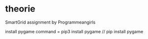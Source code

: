 # theorie
SmartGrid assignment by Programmeangirls


install pygame
command = pip3 install pygame // pip install pygame
